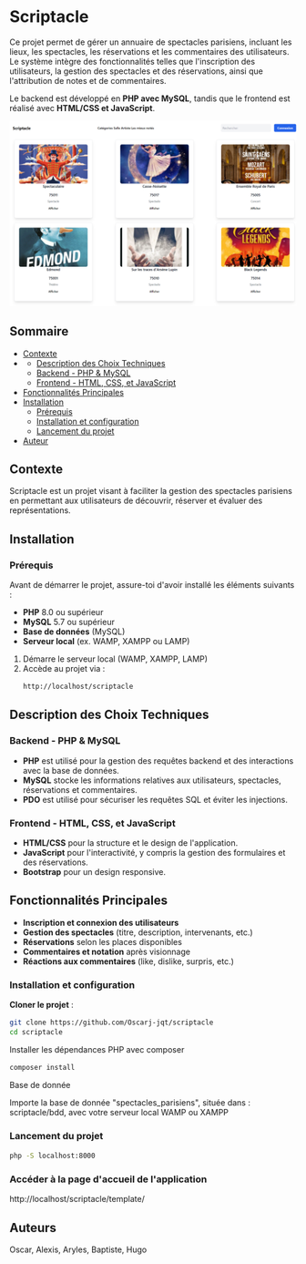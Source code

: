 # Scriptacle

Ce projet permet de gérer un annuaire de spectacles parisiens, incluant les lieux, les spectacles, les réservations et les commentaires des utilisateurs. Le système intègre des fonctionnalités telles que l'inscription des utilisateurs, la gestion des spectacles et des réservations, ainsi que l'attribution de notes et de commentaires.  

Le backend est développé en **PHP avec MySQL**, tandis que le frontend est réalisé avec **HTML/CSS et JavaScript**.

![Demo de l'application](/scriptacle_cap.png)

## Sommaire

- [Contexte](#contexte)
- - [Description des Choix Techniques](#description-des-choix-techniques)
  - [Backend - PHP & MySQL](#backend---php--mysql)
  - [Frontend - HTML, CSS, et JavaScript](#frontend---html-css-et-javascript)
- [Fonctionnalités Principales](#fonctionnalités-principales)
- [Installation](#installation)  
  - [Prérequis](#prérequis)  
  - [Installation et configuration](#installation-et-configuration)  
  - [Lancement du projet](#lancement-du-projet)  
- [Auteur](#auteurs)

## Contexte

Scriptacle est un projet visant à faciliter la gestion des spectacles parisiens en permettant aux utilisateurs de découvrir, réserver et évaluer des représentations.

## Installation

### Prérequis

Avant de démarrer le projet, assure-toi d'avoir installé les éléments suivants :

* **PHP** 8.0 ou supérieur
* **MySQL** 5.7 ou supérieur
* **Base de données** (MySQL)
* **Serveur local** (ex. WAMP, XAMPP ou LAMP)




1. Démarre le serveur local (WAMP, XAMPP, LAMP)
2. Accède au projet via :
   ```sh
   http://localhost/scriptacle
   ```

## Description des Choix Techniques

### Backend - PHP & MySQL
* **PHP** est utilisé pour la gestion des requêtes backend et des interactions avec la base de données.
* **MySQL** stocke les informations relatives aux utilisateurs, spectacles, réservations et commentaires.
* **PDO** est utilisé pour sécuriser les requêtes SQL et éviter les injections.

### Frontend - HTML, CSS, et JavaScript
* **HTML/CSS** pour la structure et le design de l'application.
* **JavaScript** pour l'interactivité, y compris la gestion des formulaires et des réservations.
* **Bootstrap** pour un design responsive.

## Fonctionnalités Principales

* **Inscription et connexion des utilisateurs**
* **Gestion des spectacles** (titre, description, intervenants, etc.)
* **Réservations** selon les places disponibles
* **Commentaires et notation** après visionnage
* **Réactions aux commentaires** (like, dislike, surpris, etc.)


### Installation et configuration
 **Cloner le projet** :
```bash
git clone https://github.com/Oscarj-jqt/scriptacle
cd scriptacle
```

Installer les dépendances PHP avec composer
```bash
composer install
```

Base de donnée

Importe la base de donnée "spectacles_parisiens", située dans : scriptacle/bdd, avec votre serveur local WAMP ou XAMPP

### Lancement du projet
```bash
php -S localhost:8000
```

### Accéder à la page d'accueil de l'application

http://localhost/scriptacle/template/


## Auteurs

Oscar, Alexis, Aryles, Baptiste, Hugo

